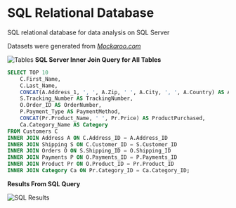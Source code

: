 # SQL Relational Database
SQL relational database for data analysis on SQL Server

Datasets were generated from [*Mockaroo.com*]([https://dune.com/babylondon_204/ethereum-blockchain-stats](https://www.mockaroo.com/))

![Tables](https://bayodeolorundare.com/wp-content/uploads/2023/08/relational_table_diagram.jpg)
**SQL Server Inner Join Query for All Tables**

```sql
SELECT TOP 10
    C.First_Name,
    C.Last_Name,
    CONCAT(A.Address_1, ', ', A.Zip, ' ', A.City, ', ', A.Country) AS Address,
    S.Tracking_Number AS TrackingNumber,
    O.Order_ID AS OrderNumber,
    P.Payment_Type AS PaymentMethod,
    CONCAT(Pr.Product_Name, ' ', Pr.Price) AS ProductPurchased,
    Ca.Category_Name AS Category
FROM Customers C
INNER JOIN Address A ON C.Address_ID = A.Address_ID
INNER JOIN Shipping S ON C.Customer_ID = S.Customer_ID
INNER JOIN Orders O ON S.Shipping_ID = O.Shipping_ID
INNER JOIN Payments P ON O.Payments_ID = P.Payments_ID
INNER JOIN Product Pr ON O.Product_ID = Pr.Product_ID
INNER JOIN Category Ca ON Pr.Category_ID = Ca.Category_ID;
```
**Results From SQL Query**

![SQL Results](https://bayodeolorundare.com/wp-content/uploads/2023/08/query_results.jpg)
